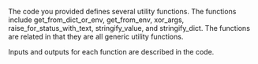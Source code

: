 The code you provided defines several utility functions. The functions include get_from_dict_or_env, get_from_env, xor_args, raise_for_status_with_text, stringify_value, and stringify_dict. The functions are related in that they are all generic utility functions. 

Inputs and outputs for each function are described in the code.

